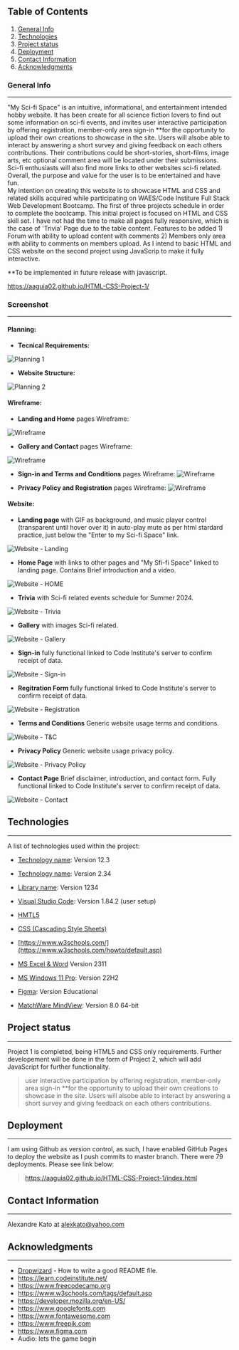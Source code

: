 ## Table of Contents

1. [General Info](#general-info)
2. [Technologies](#technologies)
3. [Project status](#project-status)
4. [Deployment](#deployment)
5. [Contact Information](#contact-information)
6. [Acknowledgments](#acknowledgments)

### General Info

---

"My Sci-fi Space" is an intuitive, informational, and entertainment intended hobby website. It has been create for all science fiction lovers to find out some information on sci-fi events, and invites user interactive participation by offering registration, member-only area sign-in \*\*for the opportunity to upload their own creations to showcase in the site. Users will alsobe able to interact by answering a short survey and giving feedback on each others contributions. Their contributions could be short-stories, short-films, image arts, etc optional comment area will be located under their submissions. Sci-fi enthusiasts will also find more links to other websites sci-fi related. Overall, the purpose and value for the user is to be entertained and have fun.  
My intention on creating this website is to showcase HTML and CSS and related skills acquired while participating on WAES/Code Institure Full Stack Web Development Bootcamp. The first of three projects schedule in order to complete the bootcamp. This initial project is focused on HTML and CSS skill set.
I have not had the time to make all pages fully responsive, which is the case of 'Trivia' Page due to the table content.
Features to be added 1) Forum with ability to upload content with comments 2) Members only area with ability to comments on members upload. As I intend to basic HTML and CSS website on the second project using JavaScrip to make it fully interactive.

\*\*To be implemented in future release with javascript.

https://aaguia02.github.io/HTML-CSS-Project-1/

### Screenshot

---

#### Planning:

- **Tecnical Requirements:**

![Planning 1](/assets/images/Screenshot%202023-12-11%20112052.png)

- **Website Structure:**

![Planning 2](/assets/images/Screenshot%202023-12-11%20113613.png)

#### Wireframe:

- **Landing and Home** pages Wireframe:

![Wireframe](/assets/images/Wireframe%20Landing%20&%20Home.png)

- **Gallery and Contact** pages Wireframe:

![Wireframe](/assets/images/Wireframe%20Gallery%20Contact.png)

- **Sign-in and Terms and Conditions** pages Wireframe:
  ![Wireframe](/assets/images/Wireframe%20signin%20T&C.png)

- **Privacy Policy and Registration** pages Wireframe:
  ![Wireframe](/assets/images/Wireframe%20Privacy%20registration.png)

#### Website:

- **Landing page** with GIF as background, and music player control (transparent until hover over it) in auto-play mute as per html stardard practice, just below the "Enter to my Sci-fi Space" link.

![Website - Landing](/assets/images/Screenshot%201%20landing%20page.png)

- **Home Page** with links to other pages and "My Sfi-fi Space" linked to landing page. Contains Brief introduction and a video.

![Website - HOME](/assets/images/Screenshot%20Home.png)

- **Trivia** with Sci-fi related events schedule for Summer 2024.

![Website - Trivia](/assets/images/Screenshot%20Trivia.png)

- **Gallery** with images Sci-fi related.

![Website - Gallery](/assets/images/Screenshot%20Gallery.png)

- **Sign-in** fully functional linked to Code Institute's server to confirm receipt of data.

![Website - Sign-in](/assets/images/Screenshot%20%20sign-in.png)

- **Regitration Form** fully functional linked to Code Institute's server to confirm receipt of data.

![Website - Registration](/assets/images/Screenshot%20registration.png)

- **Terms and Conditions** Generic website usage terms and conditions.

![Website - T&C](/assets/images/Screenshot%20T&C.png)

- **Privacy Policy** Generic website usage privacy policy.

![Website - Privacy Policy](/assets/images/Screenshot%20Privacy%20Policy.png)

- **Contact Page** Brief disclaimer, introduction, and contact form. Fully functional linked to Code Institute's server to confirm receipt of data.

![Website - Contact](/assets/images/Screenshot%20Contact.png)

## Technologies

---

A list of technologies used within the project:

- [Technology name](https://example.com): Version 12.3
- [Technology name](https://example.com): Version 2.34
- [Library name](https://example.com): Version 1234

- [Visual Studio Code](https://code.visualstudio.com/): Version 1.84.2 (user setup)
- [HMTL5](https://developer.mozilla.org/en-US/docs/Glossary/HTML5)
- [CSS (Cascading Style Sheets) ](https://www.w3schools.com/css/)
- [https://www.w3schools.com/](https://www.w3schools.com/howto/default.asp)
- [MS Excel & Word](https://www.microsoft.com/en/microsoft-365) Version 2311
- [MS Windows 11 Pro](https://www.microsoft.com/en-gb/windows/business/windows-11-pro-onward-itdm?ef_id=_k_Cj0KCQiAj_CrBhD-ARIsAIiMxT_FVnUX7fSxmulAuX6AbUa3BAktPVW40VKCflj535Wq5bvxTUoOwXsaAnLpEALw_wcB_k_&OCID=AIDcmmz83vbh7t_SEM__k_Cj0KCQiAj_CrBhD-ARIsAIiMxT_FVnUX7fSxmulAuX6AbUa3BAktPVW40VKCflj535Wq5bvxTUoOwXsaAnLpEALw_wcB_k_&gad_source=1&gclid=Cj0KCQiAj_CrBhD-ARIsAIiMxT_FVnUX7fSxmulAuX6AbUa3BAktPVW40VKCflj535Wq5bvxTUoOwXsaAnLpEALw_wcB): Version 22H2
- [Figma](https://code.visualstudio.com/): Version Educational
- [MatchWare MindView](https://www.mindviewonline.com/map): Version 8.0 64-bit

## Project status

---

Project 1 is completed, being HTML5 and CSS only requirements. Further developement will be done in the form of Project 2, which will add JavaScript for further functionality.

> user interactive participation by offering registration, member-only area sign-in \*\*for the opportunity to upload their own creations to showcase in the site. Users will alsobe able to interact by answering a short survey and giving feedback on each others contributions.

## Deployment

---

I am using Github as version control, as such, I have enabled GitHub Pages to deploy the website as I push commits to master branch. There were 79 deployments. Please see link below:

> https://aaguia02.github.io/HTML-CSS-Project-1/index.html

## Contact Information

---

Alexandre Kato at alexkato@yahoo.com

## Acknowledgments

---

- [Dropwizard](https://www.freecodecamp.org/news/how-to-write-a-good-readme-file/) - How to write a good README file.
- https://learn.codeinstitute.net/
- https://www.freecodecamp.org
- https://www.w3schools.com/tags/default.asp
- https://developer.mozilla.org/en-US/
- https://www.googlefonts.com
- https://www.fontawesome.com
- https://www.freepik.com
- https://www.figma.com
- Audio: lets the game begin
